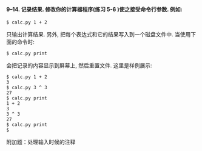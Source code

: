 #### 9–14. 记录结果. 修改你的计算器程序(练习 5-6 )使之接受命令行参数. 例如: 

    $ calc.py 1 + 2 
    
只输出计算结果. 另外, 把每个表达式和它的结果写入到一个磁盘文件中. 当使用下面的命令时:
 
    $ calc.py print 
     
会把记录的内容显示到屏幕上, 然后重置文件. 这里是样例展示: 

    $ calc.py 1 + 2
    3
    $ calc.py 3 ^ 3
    27
    $ calc.py print
    1 + 2
    3
    3 ^ 3
    27
    $ calc.py print
    $ 

附加题：处理输入时候的注释